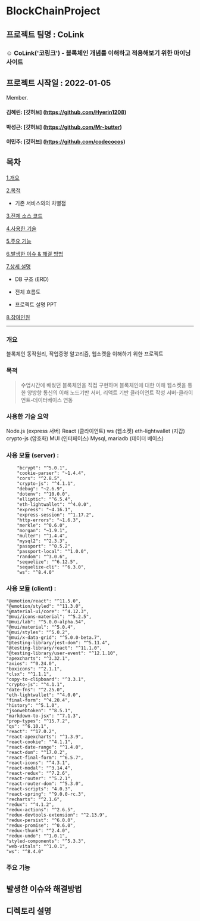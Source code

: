 # BlockChainProject
## 프로젝트 팀명 : CoLink

### 	:relaxed: CoLink('코링크') - 블록체인 개념를 이해하고 적용해보기 위한 마이닝 사이트

## 프로젝트 시작일 : 2022-01-05

Member.
#### 김혜린: [깃허브] (https://github.com/Hyerin1208)
#### 박성근: [깃허브] (https://github.com/Mr-butter)
#### 이민주: [깃허브] (https://github.com/codecocos)

## 목차

[1.개요](#개요)

[2.목적](#목적)

-   기존 서비스와의 차별점

[3.전체 소스 코드](#전체-소스-코드-click)

[4.사용한 기술](#사용한-기술)

[5.주요 기능](#주요-기능)

[6.발생한 이슈 & 해결 방법](#발생한-이슈--해결-방법)

[7.상세 설명](#상세-설명)

-   DB 구조 (ERD)

-   전체 흐름도

-   프로젝트 설명 PPT

[8.참여인원](#참여-인원-4명)

---


### 개요

블록체인 동작원리, 작업증명 알고리즘, 웹소켓을 이해하기 위한 프로젝트


### 목적

> 수업시간에 배웠던 블록체인을 직접 구현하며 블록체인에 대한 이해
> 웹소켓을 통한 양방향 통신의 이해
> 노드기반 서버, 리액트 기반 클라이언트 작성
> 서버-클라이언트-데이터베이스 연동


### 사용한 기술 요약

Node.js (express 서버)
React (클라이언트)
ws (웹소켓)
eth-lightwallet (지갑)
crypto-js (암호화)
MUI (인터페이스)
Mysql, mariadb (데이터 베이스)


### 사용 모듈 (server) : 
        "bcrypt": "^5.0.1",
        "cookie-parser": "~1.4.4",
        "cors": "^2.8.5",
        "crypto-js": "^4.1.1",
        "debug": "~2.6.9",
        "dotenv": "^10.0.0",
        "elliptic": "^6.5.4",
        "eth-lightwallet": "^4.0.0",
        "express": "~4.16.1",
        "express-session": "^1.17.2",
        "http-errors": "~1.6.3",
        "merkle": "^0.6.0",
        "morgan": "~1.9.1",
        "multer": "^1.4.4",
        "mysql2": "^2.3.3",
        "passport": "^0.5.2",
        "passport-local": "^1.0.0",
        "random": "^3.0.6",
        "sequelize": "^6.12.5",
        "sequelize-cli": "^6.3.0",
        "ws": "^8.4.0"
        

### 사용 모듈 (client) : 
    "@emotion/react": "^11.5.0",
    "@emotion/styled": "^11.3.0",
    "@material-ui/core": "^4.12.3",
    "@mui/icons-material": "^5.2.5",
    "@mui/lab": "^5.0.0-alpha.54",
    "@mui/material": "^5.0.4",
    "@mui/styles": "^5.0.2",
    "@mui/x-data-grid": "^5.0.0-beta.7",
    "@testing-library/jest-dom": "^5.11.4",
    "@testing-library/react": "^11.1.0",
    "@testing-library/user-event": "^12.1.10",
    "apexcharts": "^3.32.1",
    "axios": "^0.24.0",
    "boxicons": "^2.1.1",
    "clsx": "^1.1.1",
    "copy-to-clipboard": "^3.3.1",
    "crypto-js": "^4.1.1",
    "date-fns": "^2.25.0",
    "eth-lightwallet": "^4.0.0",
    "final-form": "^4.20.4",
    "history": "^5.1.0",
    "jsonwebtoken": "^8.5.1",
    "markdown-to-jsx": "^7.1.3",
    "prop-types": "^15.7.2",
    "qs": "^6.10.1",
    "react": "^17.0.2",
    "react-apexcharts": "^1.3.9",
    "react-cookie": "^4.1.1",
    "react-date-range": "^1.4.0",
    "react-dom": "^17.0.2",
    "react-final-form": "^6.5.7",
    "react-icons": "^4.3.1",
    "react-modal": "^3.14.4",
    "react-redux": "^7.2.6",
    "react-router": "^5.2.1",
    "react-router-dom": "^5.3.0",
    "react-scripts": "4.0.3",
    "react-spring": "^9.0.0-rc.3",
    "recharts": "^2.1.6",
    "redux": "^4.1.2",
    "redux-actions": "^2.6.5",
    "redux-devtools-extension": "^2.13.9",
    "redux-persist": "^6.0.0",
    "redux-promise": "^0.6.0",
    "redux-thunk": "^2.4.0",
    "redux-undo": "^1.0.1",
    "styled-components": "^5.3.3",
    "web-vitals": "^1.0.1",
    "ws": "^8.4.0"
    
    
    
### 주요 기능



## 발생한 이슈와 해결방법


## 디렉토리 설명
